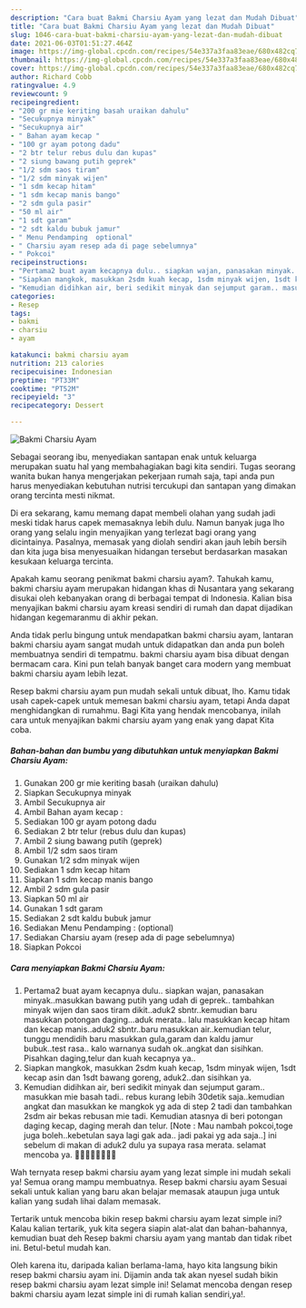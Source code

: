 ```yaml
---
description: "Cara buat Bakmi Charsiu Ayam yang lezat dan Mudah Dibuat"
title: "Cara buat Bakmi Charsiu Ayam yang lezat dan Mudah Dibuat"
slug: 1046-cara-buat-bakmi-charsiu-ayam-yang-lezat-dan-mudah-dibuat
date: 2021-06-03T01:51:27.464Z
image: https://img-global.cpcdn.com/recipes/54e337a3faa83eae/680x482cq70/bakmi-charsiu-ayam-foto-resep-utama.jpg
thumbnail: https://img-global.cpcdn.com/recipes/54e337a3faa83eae/680x482cq70/bakmi-charsiu-ayam-foto-resep-utama.jpg
cover: https://img-global.cpcdn.com/recipes/54e337a3faa83eae/680x482cq70/bakmi-charsiu-ayam-foto-resep-utama.jpg
author: Richard Cobb
ratingvalue: 4.9
reviewcount: 9
recipeingredient:
- "200 gr mie keriting basah uraikan dahulu"
- "Secukupnya minyak"
- "Secukupnya air"
- " Bahan ayam kecap "
- "100 gr ayam potong dadu"
- "2 btr telur rebus dulu dan kupas"
- "2 siung bawang putih geprek"
- "1/2 sdm saos tiram"
- "1/2 sdm minyak wijen"
- "1 sdm kecap hitam"
- "1 sdm kecap manis bango"
- "2 sdm gula pasir"
- "50 ml air"
- "1 sdt garam"
- "2 sdt kaldu bubuk jamur"
- " Menu Pendamping  optional"
- " Charsiu ayam resep ada di page sebelumnya"
- " Pokcoi"
recipeinstructions:
- "Pertama2 buat ayam kecapnya dulu.. siapkan wajan, panasakan minyak..masukkan bawang putih yang udah di geprek.. tambahkan minyak wijen dan saos tiram dikit..aduk2 sbntr..kemudian baru masukkan potongan daging...aduk merata.. lalu masukkan kecap hitam dan kecap manis..aduk2 sbntr..baru masukkan air..kemudian telur, tunggu mendidih baru masukkan gula,garam dan kaldu jamur bubuk..test rasa.. kalo warnanya sudah ok..angkat dan sisihkan. Pisahkan daging,telur dan kuah kecapnya ya.."
- "Siapkan mangkok, masukkan 2sdm kuah kecap, 1sdm minyak wijen, 1sdt kecap asin dan 1sdt bawang goreng, aduk2..dan sisihkan ya."
- "Kemudian didihkan air, beri sedikit minyak dan sejumput garam.. masukkan mie basah tadi.. rebus kurang lebih 30detik saja..kemudian angkat dan masukkan ke mangkok yg ada di step 2 tadi dan tambahkan 2sdm air bekas rebusan mie tadi. Kemudian atasnya di beri potongan daging kecap, daging merah dan telur. [Note : Mau nambah pokcoi,toge juga boleh..kebetulan saya lagi gak ada.. jadi pakai yg ada saja..] ini sebelum di makan di aduk2 dulu ya supaya rasa merata. selamat mencoba ya. 🙏🙏🥰🥰🤗🤗💪💪"
categories:
- Resep
tags:
- bakmi
- charsiu
- ayam

katakunci: bakmi charsiu ayam 
nutrition: 213 calories
recipecuisine: Indonesian
preptime: "PT33M"
cooktime: "PT52M"
recipeyield: "3"
recipecategory: Dessert

---
```



![Bakmi Charsiu Ayam](https://img-global.cpcdn.com/recipes/54e337a3faa83eae/680x482cq70/bakmi-charsiu-ayam-foto-resep-utama.jpg)

Sebagai seorang ibu, menyediakan santapan enak untuk keluarga merupakan suatu hal yang membahagiakan bagi kita sendiri. Tugas seorang  wanita bukan hanya mengerjakan pekerjaan rumah saja, tapi anda pun harus menyediakan kebutuhan nutrisi tercukupi dan santapan yang dimakan orang tercinta mesti nikmat.

Di era  sekarang, kamu memang dapat membeli olahan yang sudah jadi meski tidak harus capek memasaknya lebih dulu. Namun banyak juga lho orang yang selalu ingin menyajikan yang terlezat bagi orang yang dicintainya. Pasalnya, memasak yang diolah sendiri akan jauh lebih bersih dan kita juga bisa menyesuaikan hidangan tersebut berdasarkan masakan kesukaan keluarga tercinta. 



Apakah kamu seorang penikmat bakmi charsiu ayam?. Tahukah kamu, bakmi charsiu ayam merupakan hidangan khas di Nusantara yang sekarang disukai oleh kebanyakan orang di berbagai tempat di Indonesia. Kalian bisa menyajikan bakmi charsiu ayam kreasi sendiri di rumah dan dapat dijadikan hidangan kegemaranmu di akhir pekan.

Anda tidak perlu bingung untuk mendapatkan bakmi charsiu ayam, lantaran bakmi charsiu ayam sangat mudah untuk didapatkan dan anda pun boleh membuatnya sendiri di tempatmu. bakmi charsiu ayam bisa dibuat dengan bermacam cara. Kini pun telah banyak banget cara modern yang membuat bakmi charsiu ayam lebih lezat.

Resep bakmi charsiu ayam pun mudah sekali untuk dibuat, lho. Kamu tidak usah capek-capek untuk memesan bakmi charsiu ayam, tetapi Anda dapat menghidangkan di rumahmu. Bagi Kita yang hendak mencobanya, inilah cara untuk menyajikan bakmi charsiu ayam yang enak yang dapat Kita coba.

<!--inarticleads1-->

##### Bahan-bahan dan bumbu yang dibutuhkan untuk menyiapkan Bakmi Charsiu Ayam:

1. Gunakan 200 gr mie keriting basah (uraikan dahulu)
1. Siapkan Secukupnya minyak
1. Ambil Secukupnya air
1. Ambil  Bahan ayam kecap :
1. Sediakan 100 gr ayam potong dadu
1. Sediakan 2 btr telur (rebus dulu dan kupas)
1. Ambil 2 siung bawang putih (geprek)
1. Ambil 1/2 sdm saos tiram
1. Gunakan 1/2 sdm minyak wijen
1. Sediakan 1 sdm kecap hitam
1. Siapkan 1 sdm kecap manis bango
1. Ambil 2 sdm gula pasir
1. Siapkan 50 ml air
1. Gunakan 1 sdt garam
1. Sediakan 2 sdt kaldu bubuk jamur
1. Sediakan  Menu Pendamping : (optional)
1. Sediakan  Charsiu ayam (resep ada di page sebelumnya)
1. Siapkan  Pokcoi




<!--inarticleads2-->

##### Cara menyiapkan Bakmi Charsiu Ayam:

1. Pertama2 buat ayam kecapnya dulu.. siapkan wajan, panasakan minyak..masukkan bawang putih yang udah di geprek.. tambahkan minyak wijen dan saos tiram dikit..aduk2 sbntr..kemudian baru masukkan potongan daging...aduk merata.. lalu masukkan kecap hitam dan kecap manis..aduk2 sbntr..baru masukkan air..kemudian telur, tunggu mendidih baru masukkan gula,garam dan kaldu jamur bubuk..test rasa.. kalo warnanya sudah ok..angkat dan sisihkan. Pisahkan daging,telur dan kuah kecapnya ya..
1. Siapkan mangkok, masukkan 2sdm kuah kecap, 1sdm minyak wijen, 1sdt kecap asin dan 1sdt bawang goreng, aduk2..dan sisihkan ya.
1. Kemudian didihkan air, beri sedikit minyak dan sejumput garam.. masukkan mie basah tadi.. rebus kurang lebih 30detik saja..kemudian angkat dan masukkan ke mangkok yg ada di step 2 tadi dan tambahkan 2sdm air bekas rebusan mie tadi. Kemudian atasnya di beri potongan daging kecap, daging merah dan telur. [Note : Mau nambah pokcoi,toge juga boleh..kebetulan saya lagi gak ada.. jadi pakai yg ada saja..] ini sebelum di makan di aduk2 dulu ya supaya rasa merata. selamat mencoba ya. 🙏🙏🥰🥰🤗🤗💪💪




Wah ternyata resep bakmi charsiu ayam yang lezat simple ini mudah sekali ya! Semua orang mampu membuatnya. Resep bakmi charsiu ayam Sesuai sekali untuk kalian yang baru akan belajar memasak ataupun juga untuk kalian yang sudah lihai dalam memasak.

Tertarik untuk mencoba bikin resep bakmi charsiu ayam lezat simple ini? Kalau kalian tertarik, yuk kita segera siapin alat-alat dan bahan-bahannya, kemudian buat deh Resep bakmi charsiu ayam yang mantab dan tidak ribet ini. Betul-betul mudah kan. 

Oleh karena itu, daripada kalian berlama-lama, hayo kita langsung bikin resep bakmi charsiu ayam ini. Dijamin anda tak akan nyesel sudah bikin resep bakmi charsiu ayam lezat simple ini! Selamat mencoba dengan resep bakmi charsiu ayam lezat simple ini di rumah kalian sendiri,ya!.

